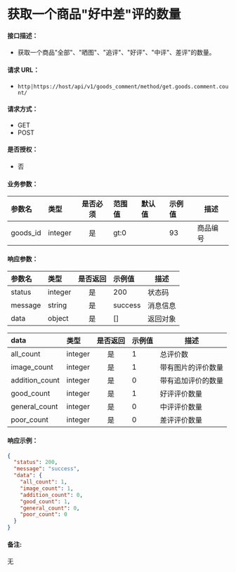 # 获取一个商品"好中差"评的数量

#### 接口描述：
- 获取一个商品"全部"、"晒图"、"追评"、"好评"、"中评"、差评"的数量。

#### 请求 URL：
- `http|https://host/api/v1/goods_comment/method/get.goods.comment.count/`

#### 请求方式：
- GET
- POST

#### 是否授权：
- 否

#### 业务参数：
|参数名|类型|是否必须|范围值|默认值|示例值|描述|
|:----|:---|:---:|:-----|:-----|:-----|-----|
|goods_id |integer |是 |gt:0 | |93 |商品编号 |

#### 响应参数：
|参数名|类型|是否返回|示例值|描述|
|:-----|:-----|:---:|:-----|-----|
|status |integer |是 |200 |状态码 |
|message |string |是 |success |消息信息 |
|data |object |是 |[] |返回对象 |

|data|类型|是否返回|示例值|描述|
|:-----|:-----|:---:|:-----|-----|
|all_count |integer |是 |1 |总评价数 |
|image_count |integer |是 |1 |带有图片的评价数量 |
|addition_count |integer |是 |0 |带有追加评价的数量 |
|good_count |integer |是 |1 |好评评价数量 |
|general_count |integer |是 |0 |中评评价数量 |
|poor_count |integer |是 |0 |差评评价数量 |

#### 响应示例：
```json
{
  "status": 200,
  "message": "success",
  "data": {
    "all_count": 1,
    "image_count": 1,
    "addition_count": 0,
    "good_count": 1,
    "general_count": 0,
    "poor_count": 0
  }
}
```

#### 备注:
无
